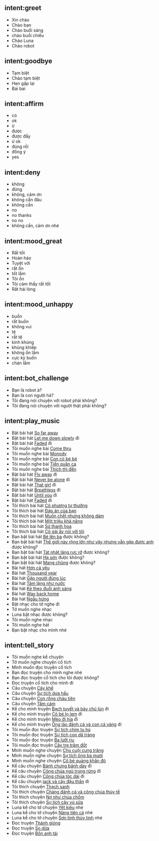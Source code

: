 ## intent:greet
- Xin chào
- Chào bạn
- Chào buổi sáng
- chào buổi chiều
- Chào Luna
- Chào robot

## intent:goodbye
- Tạm biệt
- Chào tạm biệt
- Hẹn gặp lại
- Bai bai

## intent:affirm
- có
- ok
- ừ
- được
- được đấy
- ừ ok
- đúng rồi
- đồng ý
- yes

## intent:deny
- không
- đừng
- không, cảm ơn
- không cẩn đâu
- không cần
- no
- no thanks
- no no
- không cần, cảm ơn nhé

## intent:mood_great
- Rất tốt
- Hoàn hảo
- Tuyệt vời
- rất ổn
- tốt lắm
- Tôi ổn
- Tôi cảm thấy rất tốt
- Rất hài lòng

## intent:mood_unhappy
- buồn
- rất buồn
- không vui
- tệ
- rất tệ
- kinh khủng
- khủng khiếp
- không ổn lắm
- cực kỳ buồn
- chán lắm

## intent:bot_challenge
- Bạn là robot à?
- Bạn là con người hả?
- Tôi đang nói chuyện với robot phải không?
- Tôi đang nói chuyện với người thật phải không?

## intent:play_music
- Bật bài hát [So far away](song)
- Bật bài hát [Let me down slowly](song) đi
- Bật bài hát [Faded](song) đi
- Tôi muốn nghe bài [Come thru](song)
- Tôi muốn nghe bài [Monody](song)
- Tôi muốn nghe bài [Con cò bé bé](song)
- Tôi muốn nghe bài [Tiến quân ca](song)
- Tôi muốn nghe bài [Thích thì đến](song)
- Bật bài hát [Fly away](song) đi
- Bật bài hát [Never be alone](song) đi
- Bật bài hát [That girl](song) đi
- Bật bài hát [Breathless](song) đi
- Bật bài hát [Until you](song) đi
- Bật bài hát [Faded](song) đi
- Tôi thích bài hát [Cô phương tự thưởng](song)
- Tôi thích bài hát [Đáp án của bạn](song)
- Tôi thích bài hát [Muốn chết nhưng không dám](song)
- Tôi thích bài hát [Một triệu khả năng](song)
- Tôi thích bài hát [Sứ thanh hoa](song)
- Tôi thích bài hát [Cô gái ấy nói với tôi](song)
- Bạn bật bài hát [Bé lên ba](song) được không?
- Bạn bật bài hát [Thế giới này rộng lớn như vậy nhưng vẫn gặp được anh](song) được không?
- Bạn bật bài hát [Tát nhật lãng rực rỡ](song) được không?
- Bạn bật bài hát [Hạ sơn](song) được không?
- Bạn bật bài hát [Mang chủng](song) được không?
- Bài hát [Hơn cả yêu](song)
- Bài hát [Thousand year](song)
- Bài hát [Gặp người đúng lúc](song)
- Bài hát [Tâm lặng như nước](song)
- Bài hát [Kẻ theo đuổi ánh sáng](song)
- Bài hát [Way back home](song)
- Bài hát [Ngẫu hứng](song)
- Bật nhạc cho tớ nghe đi
- Tớ muốn nghe nhạc
- Luna bật nhạc được không?
- Tôi muốn nghe nhạc
- Tôi muốn nghe hát
- Bạn bật nhạc cho mình nhé

## intent:tell_story
- Tôi muốn nghe kể chuyện
- Tớ muốn nghe chuyện cổ tích
- Mình muốn đọc truyện cổ tích
- Bạn đọc truyện cho mình nghe nhé
- Bạn đọc truyện cổ tích cho tôi được không?
- Đọc truyện cổ tích cho mình đi
- Câu chuyện [Cây khế](story)
- Câu chuyện [Sự tích dưa hấu](story)
- Câu chuyện [Con rồng cháu tiên](story)
- Câu chuyện [Tấm cám](story)
- Kể cho mình truyện [Bạch tuyết và bảy chú lùn](story) đi
- Kể cho mình truyện [Cô bé lọ lem](story) đi
- Kể cho mình truyện [Mèo đi hia](story) đi
- Kể cho mình truyện [Ông lão đánh cá và con cá vàng](story) đi
- Tôi muốn đọc truyện [Sự tích chim tu hú](story)
- Tôi muốn đọc truyện [Sự tích con dã tràng](story)
- Tôi muốn đọc truyện [Ba lưỡi rìu](story)
- Tôi muốn đọc truyện [Cây tre trăm đốt](story)
- Mình muốn nghe chuyện [Chú cuội cung trăng](story)
- Mình muốn nghe chuyện [Sự tích ông ba mươi](story)
- Mình muốn nghe chuyện [Cô bé quàng khăn đỏ](story)
- Kể câu chuyện [Bánh chưng bánh dày](story) đi
- Kể câu chuyện [Công chúa ngủ trong rừng](story) đi
- Kể câu chuyện [Công chúa tóc dài](story) đi
- Kể câu chuyện [jack và cây đậu thần](story) đi
- Tôi thích chuyện [Thạch sanh](story)
- Tôi thích chuyện [Chàng đánh cá và công chúa thủy tề](story)
- Tôi thích chuyện [Nợ như chúa chổm](story)
- Tôi thích chuyện [Sự tích cây vú sữa](story)
- Luna kể cho tớ chuyện [Yết kiêu](story) nhé
- Luna kể cho tớ chuyện [Nàng tiên cá](story) nhé
- Luna kể cho tớ chuyện [Sơn tinh thủy tinh](story) nhé
- Đọc truyện [Thánh gióng](story)
- Đọc truyện [Sọ dừa](story)
- Đọc truyện [Bốn anh tài](story)
